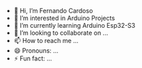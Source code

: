 - 👋 Hi, I’m Fernando Cardoso
- 👀 I’m interested in Arduino Projects
- 🌱 I’m currently learning Arduino Esp32-S3
- 💞️ I’m looking to collaborate on ...
- 📫 How to reach me ...
- 😄 Pronouns: ...
- ⚡ Fun fact: ...

<!---
FVC-projects/FVC-projects is a ✨ special ✨ repository because its `README.md` (this file) appears on your GitHub profile.
You can click the Preview link to take a look at your changes.
--->
